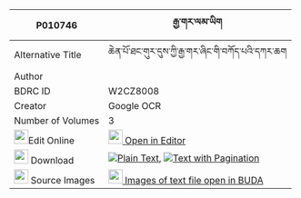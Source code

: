|P010746|རྒྱ་གར་ལམ་ཡིག 
| --- | --- 
|Alternative Title |ཆེན་པོ་ཐང་གུར་དུས་ཀྱི་རྒྱ་གར་ཞིང་གི་བཀོད་པའི་དཀར་ཆག
|Author | 
|BDRC ID | W2CZ8008
|Creator | Google OCR
|Number of Volumes| 3
|<img width="25" src="https://img.icons8.com/color/25/000000/edit-property.png">Edit Online| [<img width="25" src="https://avatars.githubusercontent.com/u/45091458?s=200&v=4"> Open in Editor](http://editor.openpecha.org/P010746)
|<img width="25" src="https://img.icons8.com/fluent/48/000000/download-2.png"/>  Download | [![](https://img.icons8.com/color/20/000000/txt.png)Plain Text](https://github.com/Openpecha/P010746/releases/download/v1/gyagar_lamyik_plain_P010746.zip), [![](https://img.icons8.com/color/20/000000/txt.png)Text with Pagination](https://github.com/Openpecha/P010746/releases/download/v1/gyagar_lamyik_pages_P010746.zip)
|<img width="25" src="https://img.icons8.com/plasticine/100/000000/pictures-folder.png"/>  Source Images | [<img width="25" src="https://library.bdrc.io/icons/BUDA-small.svg"> Images of text file open in BUDA](https://library.bdrc.io/show/bdr:W2CZ8008)